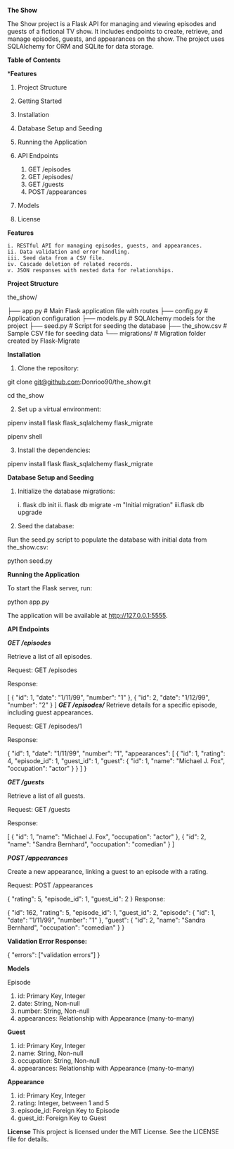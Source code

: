 **The Show**

The Show project is a Flask API for managing and viewing episodes and guests of a fictional TV show. It includes endpoints to create, retrieve, and manage episodes, guests, and appearances on the show. The project uses SQLAlchemy for ORM and SQLite for data storage.

**Table of Contents**

***Features**

1. Project Structure
2. Getting Started
3. Installation
4. Database Setup and Seeding
5. Running the Application


6. API Endpoints

    1. GET /episodes
    2. GET /episodes/
    3. GET /guests
    4. POST /appearances

7. Models
8. License


**Features**

    i. RESTful API for managing episodes, guests, and appearances.
    ii. Data validation and error handling.
    iii. Seed data from a CSV file.
    iv. Cascade deletion of related records.
    v. JSON responses with nested data for relationships.


**Project Structure**


the_show/

├── app.py               # Main Flask application file with routes
├── config.py            # Application configuration
├── models.py            # SQLAlchemy models for the project
├── seed.py              # Script for seeding the database
├── the_show.csv         # Sample CSV file for seeding data
└── migrations/          # Migration folder created by Flask-Migrate


**Installation**

1. Clone the repository:


git clone git@github.com:Donrioo90/the_show.git

cd the_show

2. Set up a virtual environment:

pipenv install flask flask_sqlalchemy flask_migrate

pipenv shell

3. Install the dependencies:


pipenv install flask flask_sqlalchemy flask_migrate


**Database Setup and Seeding**

1. Initialize the database migrations:


    i. flask db init
    ii. flask db migrate -m "Initial migration"
    iii.flask db upgrade

2. Seed the database:

Run the seed.py script to populate the database with initial data from the_show.csv:


python seed.py


**Running the Application**

To start the Flask server, run:

python app.py

The application will be available at http://127.0.0.1:5555.



**API Endpoints**

***GET /episodes***

Retrieve a list of all episodes.

Request: GET /episodes

Response:


[
  {
    "id": 1,
    "date": "1/11/99",
    "number": "1"
  },
  {
    "id": 2,
    "date": "1/12/99",
    "number": "2"
  }
]
***GET /episodes/***
Retrieve details for a specific episode, including guest appearances.

Request: GET /episodes/1

Response:


{
  "id": 1,
  "date": "1/11/99",
  "number": "1",
  "appearances": [
    {
      "id": 1,
      "rating": 4,
      "episode_id": 1,
      "guest_id": 1,
      "guest": {
        "id": 1,
        "name": "Michael J. Fox",
        "occupation": "actor"
      }
    }
  ]
}

***GET /guests***

Retrieve a list of all guests.

Request: GET /guests

Response:


[
  {
    "id": 1,
    "name": "Michael J. Fox",
    "occupation": "actor"
  },
  {
    "id": 2,
    "name": "Sandra Bernhard",
    "occupation": "comedian"
  }
]


***POST /appearances***

Create a new appearance, linking a guest to an episode with a rating.

Request: POST /appearances


{
  "rating": 5,
  "episode_id": 1,
  "guest_id": 2
}
Response:


{
  "id": 162,
  "rating": 5,
  "episode_id": 1,
  "guest_id": 2,
  "episode": {
    "id": 1,
    "date": "1/11/99",
    "number": "1"
  },
  "guest": {
    "id": 2,
    "name": "Sandra Bernhard",
    "occupation": "comedian"
  }
}

**Validation Error Response:**


{
  "errors": ["validation errors"]
}


**Models**

Episode
1. id: Primary Key, Integer
2. date: String, Non-null
3. number: String, Non-null
4. appearances: Relationship with Appearance (many-to-many)

**Guest**
1. id: Primary Key, Integer
2. name: String, Non-null
3. occupation: String, Non-null
4. appearances: Relationship with Appearance (many-to-many)

**Appearance**
1. id: Primary Key, Integer
2. rating: Integer, between 1 and 5
3. episode_id: Foreign Key to Episode
4. guest_id: Foreign Key to Guest


**License**
This project is licensed under the MIT License. See the LICENSE file for details.

